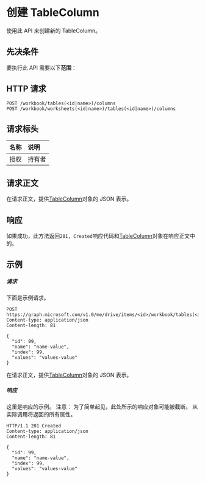 # <a name="create-tablecolumn"></a>创建 TableColumn

使用此 API 来创建新的 TableColumn。
## <a name="prerequisites"></a>先决条件
要执行此 API 需要以下**范围**︰ 
## <a name="http-request"></a>HTTP 请求
<!-- { "blockType": "ignored" } -->
```http
POST /workbook/tables(<id|name>)/columns
POST /workbook/worksheets(<id|name>)/tables(<id|name>)/columns

```
## <a name="request-headers"></a>请求标头
| 名称       | 说明|
|:---------------|:----------|
| 授权  | 持有者<code>|


## <a name="request-body"></a>请求正文
在请求正文，提供[TableColumn](../resources/tablecolumn.md)对象的 JSON 表示。


## <a name="response"></a>响应
如果成功，此方法返回`201, Created`响应代码和[TableColumn](../resources/tablecolumn.md)对象在响应正文中的。

## <a name="example"></a>示例
##### <a name="request"></a>请求
下面是示例请求。
<!-- {
  "blockType": "request",
  "name": "create_tablecolumn_from_table"
}-->
```http
POST https://graph.microsoft.com/v1.0/me/drive/items/<id>/workbook/tables(<id|name>)/columns
Content-type: application/json
Content-length: 81

{
  "id": 99,
  "name": "name-value",
  "index": 99,
  "values": "values-value"
}
```
在请求正文，提供[TableColumn](../resources/tablecolumn.md)对象的 JSON 表示。
##### <a name="response"></a>响应
这里是响应的示例。 注意︰ 为了简单起见，此处所示的响应对象可能被截断。 从实际调用将返回的所有属性。
<!-- {
  "blockType": "response",
  "truncated": true,
  "@odata.type": "microsoft.graph.tableColumn"
} -->
```http
HTTP/1.1 201 Created
Content-type: application/json
Content-length: 81

{
  "id": 99,
  "name": "name-value",
  "index": 99,
  "values": "values-value"
}
```

<!-- uuid: 8fcb5dbc-d5aa-4681-8e31-b001d5168d79
2015-10-25 14:57:30 UTC -->
<!-- {
  "type": "#page.annotation",
  "description": "Create TableColumn",
  "keywords": "",
  "section": "documentation",
  "tocPath": ""
}-->
